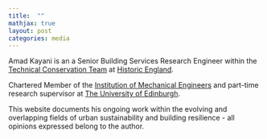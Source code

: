 ```yaml
---
title:  ""
mathjax: true
layout: post
categories: media
---
```


Amad Kayani is an a Senior Building Services Research Engineer within the [Technical Conservation Team](https://historicengland.org.uk/services-skills/our-planning-services/charter/our-technical-conservation-expertise/) at [Historic England](https://historicengland.org.uk). 

Chartered Member of the [Institution of Mechanical Engineers](https://www.imeche.org) and part-time research supervisor at [The University of Edinburgh](https://www.eng.ed.ac.uk).

This website documents his ongoing work within the evolving and overlapping fields of urban sustainability and building resilience - all opinions expressed belong to the author. 



